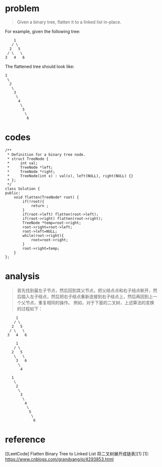 # problem
>Given a binary tree, flatten it to a linked list in-place.

For example, given the following tree:
```
    1
   / \
  2   5
 / \   \
3   4   6
```
The flattened tree should look like:
```
1
 \
  2
   \
    3
     \
      4
       \
        5
         \
          6
```
# codes
```
/**
 * Definition for a binary tree node.
 * struct TreeNode {
 *     int val;
 *     TreeNode *left;
 *     TreeNode *right;
 *     TreeNode(int x) : val(x), left(NULL), right(NULL) {}
 * };
 */
class Solution {
public:
    void flatten(TreeNode* root) {
        if(!root){
            return ;
        }
        if(root->left) flatten(root->left);
        if(root->right) flatten(root->right);
        TreeNode *temp=root->right;
        root->right=root->left;
        root->left=NULL;
        while(root->right){
            root=root->right;
        }
        root->right=temp;
    }
};
```

# analysis
>首先找到最左子节点，然后回到其父节点，把父结点点和右子结点断开，然后插入左子结点，然后把右子结点重新连接到右子结点上，然后再回到上一个父节点，重复相同的操作。
例如，对于下面的二叉树，上述算法的变换的过程如下：
```
     1
    / \
   2   5
  / \   \
 3   4   6

     1
    / \
   2   5
    \   \
     3   6
      \    
       4

   1
    \
     2
      \
       3
        \
         4
          \
           5
            \
             6
```

# reference
[[LeetCode] Flatten Binary Tree to Linked List 将二叉树展开成链表][1]
[1]: https://www.cnblogs.com/grandyang/p/4293853.html
